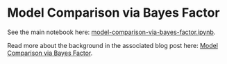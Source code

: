 
# Model Comparison via Bayes Factor

See the main notebook here: [model-comparison-via-bayes-factor.ipynb](https://nbviewer.jupyter.org/github/cs224/model-comparison-via-bayes-factor/blob/master/model-comparison-via-bayes-factor.ipynb?flush_cache=true).

Read more about the background in the associated blog post here: [Model Comparison via Bayes Factor](https://weisser-zwerg.dev/posts/model-comparison-via-bayes-factor/).

